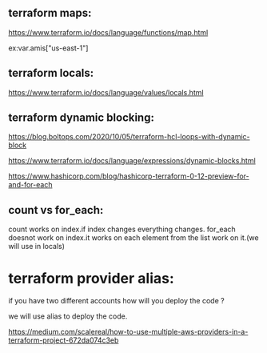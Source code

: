 terraform maps:
----------------
https://www.terraform.io/docs/language/functions/map.html

ex:var.amis["us-east-1"]

terraform locals:
---------------------
https://www.terraform.io/docs/language/values/locals.html

terraform dynamic blocking:
---------------------------

https://blog.boltops.com/2020/10/05/terraform-hcl-loops-with-dynamic-block

https://www.terraform.io/docs/language/expressions/dynamic-blocks.html

https://www.hashicorp.com/blog/hashicorp-terraform-0-12-preview-for-and-for-each

count vs for_each:
------------------------------

count works on index.if index changes everything changes.
for_each doesnot work on index.it works on each element  from the list work on it.(we will use in locals)

terraform provider alias:
=================================
if you have two different accounts how will you deploy the code ?

we will use alias to deploy the code.

https://medium.com/scalereal/how-to-use-multiple-aws-providers-in-a-terraform-project-672da074c3eb


